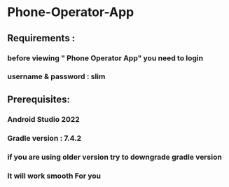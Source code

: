 # Phone-Operator-App

## Requirements :

### before viewing " Phone Operator App" you need to login 

### username & password : slim

## Prerequisites:

### Android Studio 2022

### Gradle version : 7.4.2

### if you are using older version try to downgrade gradle version 

### It will work smooth For you

